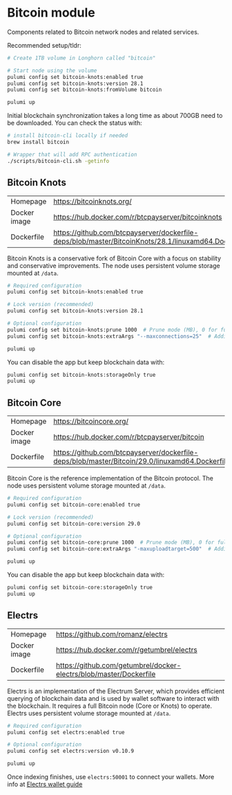 # Bitcoin module

Components related to Bitcoin network nodes and related services.

Recommended setup/tldr:

```sh
# Create 1TB volume in Longhorn called "bitcoin"

# Start node using the volume
pulumi config set bitcoin-knots:enabled true
pulumi config set bitcoin-knots:version 28.1
pulumi config set bitcoin-knots:fromVolume bitcoin

pulumi up
```

Initial blockchain synchronization takes a long time as about 700GB need to be downloaded.
You can check the status with:

```sh
# install bitcoin-cli locally if needed
brew install bitcoin

# Wrapper that will add RPC authentication
./scripts/bitcoin-cli.sh -getinfo
```

## Bitcoin Knots

|              |                                                                                                     |
| ------------ | --------------------------------------------------------------------------------------------------- |
| Homepage     | https://bitcoinknots.org/                                                                           |
| Docker image | https://hub.docker.com/r/btcpayserver/bitcoinknots                                                  |
| Dockerfile   | https://github.com/btcpayserver/dockerfile-deps/blob/master/BitcoinKnots/28.1/linuxamd64.Dockerfile |

Bitcoin Knots is a conservative fork of Bitcoin Core with a focus on stability and conservative improvements. The node uses persistent volume storage mounted at `/data`.

```sh
# Required configuration
pulumi config set bitcoin-knots:enabled true

# Lock version (recommended)
pulumi config set bitcoin-knots:version 28.1

# Optional configuration
pulumi config set bitcoin-knots:prune 1000  # Prune mode (MB), 0 for full node with txindex
pulumi config set bitcoin-knots:extraArgs "--maxconnections=25"  # Additional bitcoind args

pulumi up
```

You can disable the app but keep blockchain data with:

```sh
pulumi config set bitcoin-knots:storageOnly true
pulumi up
```

## Bitcoin Core

|              |                                                                                                |
| ------------ | ---------------------------------------------------------------------------------------------- |
| Homepage     | https://bitcoincore.org/                                                                       |
| Docker image | https://hub.docker.com/r/btcpayserver/bitcoin                                                  |
| Dockerfile   | https://github.com/btcpayserver/dockerfile-deps/blob/master/Bitcoin/29.0/linuxamd64.Dockerfile |

Bitcoin Core is the reference implementation of the Bitcoin protocol. The node uses persistent volume storage mounted at `/data`.

```sh
# Required configuration
pulumi config set bitcoin-core:enabled true

# Lock version (recommended)
pulumi config set bitcoin-core:version 29.0

# Optional configuration
pulumi config set bitcoin-core:prune 1000  # Prune mode (MB), 0 for full node with txindex
pulumi config set bitcoin-core:extraArgs "-maxuploadtarget=500"  # Additional bitcoind args

pulumi up
```

You can disable the app but keep blockchain data with:

```sh
pulumi config set bitcoin-core:storageOnly true
pulumi up
```

## Electrs

|              |                                                                    |
| ------------ | ------------------------------------------------------------------ |
| Homepage     | https://github.com/romanz/electrs                                  |
| Docker image | https://hub.docker.com/r/getumbrel/electrs                         |
| Dockerfile   | https://github.com/getumbrel/docker-electrs/blob/master/Dockerfile |

Electrs is an implementation of the Electrum Server, which provides efficient querying of blockchain data and is used by wallet software to interact with the blockchain. It requires a full Bitcoin node (Core or Knots) to operate. Electrs uses persistent volume storage mounted at `/data`.

```sh
# Required configuration
pulumi config set electrs:enabled true

# Optional configuration
pulumi config set electrs:version v0.10.9

pulumi up
```

Once indexing finishes, use `electrs:50001` to connect your wallets. More info at [Electrs wallet guide](../../docs/electrs-wallet.md)
